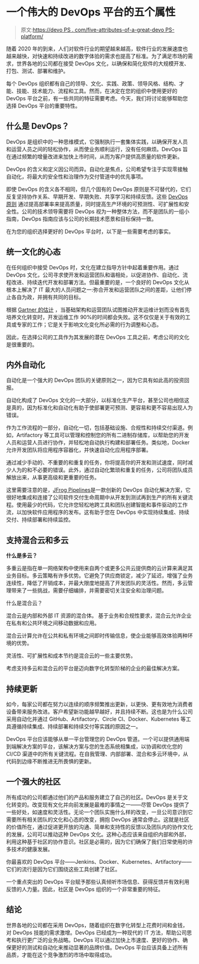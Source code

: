 # 一个伟大的 DevOps 平台的五个属性

> 原文:[https://devo PS . com/five-attributes-of-a-great-devo PS-platform/](https://devops.com/five-attributes-of-a-great-devops-platform/)

随着 2020 年的到来，人们对软件行业的期望越来越高，软件行业的发展速度也越来越快，对快速和持续改进的数字体验的需求也提高了标准。为了满足市场的需求，世界各地的公司都在接受 DevOps 文化，以确保和简化软件的大规模开发、打包、测试、部署和维护。

每个 DevOps 组织都有自己的领导、文化、实践、政策、领导风格、结构、才能、技能、技术能力、流程和工具。然而，在决定在您的组织中使用更好的 DevOps 平台之前，有一些共同的特征需要考虑。今天，我们将讨论能够帮助您选择 DevOps 平台的重要特性。

## **什么是 DevOps？**

DevOps 是组织中的一种思维模式，它强制执行一套集体实践，以确保开发人员和运营人员之间的轻松协作，从而使业务顺利运行，没有任何麻烦。DevOps 旨在通过频繁的增量改进来加快上市时间，从而为客户提供高质量的软件更新。

DevOps 的含义和定义因公司而异。自动化是焦点，公司希望专注于实现零接触自动化，将最大的安全性和治理作为交付管道中的优先事项。

即使 DevOps 的含义各不相同，但几个固有的 DevOps 原则是不可替代的，它们反复坚持协作关系、早期开发、早期失败、共享学习和持续反馈。这些 [DevOps 原则](https://jfrog.com/devops-tools/what-is-devops/) 通过提高部署率来提高质量，同时提高生产环境的可预测性、可扩展性和安全性。公司的技术领导需要将 DevOps 视为一种整体方法，而不是团队的一组小指南，DevOps 指南应该与公司的长期技术愿景和目标保持一致。

在为您的组织选择更好的 DevOps 平台时，以下是一些需要考虑的事实。

## 统一文化的心态

在任何组织中接受 DevOps 时，文化在建立指导方针中起着重要作用。通过 DevOps 文化，公司寻求使开发和运营团队和谐相处，以促进协作、自动化、流程改进、持续迭代开发和部署方法。但最重要的是，一个良好的 DevOps 文化从根本上解决了 IT 最大的人员问题之一:弥合开发和运营团队之间的差距，让他们停止各自为政，并拥有共同的目标。

根据 [Gartner 的估计](http://cio.economictimes.indiatimes.com/news/corporate-news/gartner-highlights-5-key-steps-to-delivering-an-agile-io-culture/47014075) ，当基础架构和运营团队试图推动开发运维计划而没有首先培养文化转变时，开发运维工作 90%的时间都会失败。这不仅仅是关于有效的工具或专家的工作；它是关于影响文化变化所必需的行为调整和心态。

因此，在选择公司的工具作为其发展的潜在 DevOps 工具之前，考虑公司的文化是很重要的。

## **内外自动化**

自动化是一个强大的 DevOps 团队的关键原则之一，因为它具有如此高的投资回报。

自动化构成了 DevOps 文化的一大部分，以标准化生产平台，甚至公司也相信这是真的，因为标准化和自动化有助于使部署更可预测、更容易和更不容易出现人为错误。

作为工作流程的一部分，自动化一切，包括基础设施、合规性和持续交付渠道。例如，Artifactory 等工具可以管理和控制您的所有二进制存储库，以帮助您的开发人员和运营人员进行协作，并轻松地自动执行构建和部署任务。类似地，Docker 允许开发团队将应用程序容器化，并快速自动化应用程序部署。

通过减少手动的、不重要的和重复的任务，你将提高你的开发和测试速度，同时减少人为的和不必要的错误。此外，通过自动化繁琐和重复的任务，公司将团队成员解放出来，从事更高级和更重要的任务。

这里需要注意的是，[JFrog Pipelines](https://jfrog.com/pipelines/)是一款创新的 DevOps 自动化解决方案，它很好地集成和连接了公司软件交付生命周期中从开发到测试再到生产的所有关键流程。使用最少的代码，它允许您轻松地跨工具和团队创建智能和事件驱动的工作流，以加快软件应用程序的发布。这有助于您在 DevOps 中实现持续集成、持续交付、持续部署和持续监控。

## **支持混合云和多云**

**什么是多云？**

多重云是指在单一网络架构中使用来自两个或更多公共云提供商的云计算来满足其业务目标。多云策略有许多优势。它避免了供应商锁定，减少了延迟，增强了业务连续性，降低了开销成本，并最大限度地提高了开发团队的灵活性。然而，多云管理带来了一些挑战，需要仔细编排，并需要密切关注安全和治理问题。

什么是混合云？

混合云是内部和外部 IT 资源的混合体。 基于业务和合规性要求，混合云允许企业在私有和公共环境之间移动数据和应用。

混合云计算允许在公共和私有环境之间即时传输信息，使企业能够高效体验两种环境的优势。

灵活性、可扩展性和成本节约是混合云的一些主要优势。

考虑支持多云和混合云的平台是迈向数字化转型阶梯的企业的最佳解决方案。

## **持续更新**

如今，每家公司都在努力以连续的顺序频繁推出更新，以更快、更有效地为消费者设备带来服务改进。客户希望新功能越早越好，并且持续不断。这也是为什么公司采用自动化并通过 GitHub、Artifactory、Circle CI、Docker、Kubernetes 等工具遵循持续集成、持续部署和持续交付等实践的原因之一。

DevOps 平台应该能够从单一平台管理您的 DevOps 管道。一个可以提供通用端到端解决方案的平台，该解决方案与您的生态系统相集成，以协调和优化您的 CI/CD 渠道中的所有关键流程。在自我管理、内部部署、混合和多云环境中，从代码到边缘不断推进无所畏惧的更新。

## **一个强大的社区**

所有成功的公司都通过他们的产品和服务建立了自己的社区。DevOps 是关于文化转变的。改变现有文化并向前发展是最难的事情之一——尽管 DevOps 提供了一些好处，如速度和灵活性。无论一个团队实施什么样的改变，一旦公司意识到它需要所有相关团队的文化和心态的改变，拥抱 DevOps 通常会停止。这就是社区的价值所在，通过促进更开放的沟通、简单和支持性的反馈以及团队内的协作文化的发展，公司可以推动这种 DevOps 文化。这种心态应该来自组织内部和外部，利用这种基于社区的协作意识。社区是必需的，因为它们确保了我们日常使用的许多技术的健康发展。

你最喜欢的 DevOps 平台——Jenkins、Docker、Kubernetes、Artifactory——它们的流行是因为它们围绕这些工具创建了社区。

一个重点突出的 DevOps 平台赋予那些认真倾听市场信息、获得反馈并有效利用反馈的人力量。因此，社区是 DevOps 组织的一个非常重要的特征。

## **结论**

世界各地的公司都在采用 DevOps，随着组织在数字化转型上花费时间和金钱，对 DevOps 技能的需求激增。DevOps 已经成为一种现代的 IT 方法，帮助公司思考和执行更广泛的业务战略。DevOps 可以通过加快上市速度、更好的协作、确保更好的测试和自动化来推动显著的品牌价值。DevOps 平台应该具备上述所有品质，才能在这个竞争激烈的市场中取得成功。